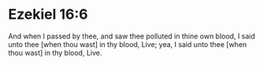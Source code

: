 # Ezekiel 16:6

And when I passed by thee, and saw thee polluted in thine own blood, I said unto thee [when thou wast] in thy blood, Live; yea, I said unto thee [when thou wast] in thy blood, Live.